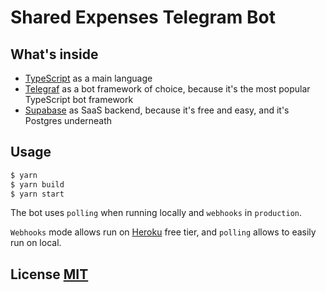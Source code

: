 # Shared Expenses Telegram Bot

## What's inside

- [TypeScript](https://www.typescriptlang.org/) as a main language
- [Telegraf](https://github.com/telegraf/telegraf) as a bot framework of choice, because it's the most popular TypeScript bot framework
- [Supabase](https://supabase.io/) as SaaS backend, because it's free and easy, and it's Postgres underneath

## Usage

```bash
$ yarn
$ yarn build
$ yarn start
```

The bot uses `polling` when running locally and `webhooks` in `production`.

`Webhooks` mode allows run on [Heroku](https://www.heroku.com/) free tier, and `polling` allows to easily run on local.

## License [MIT](LICENSE)
